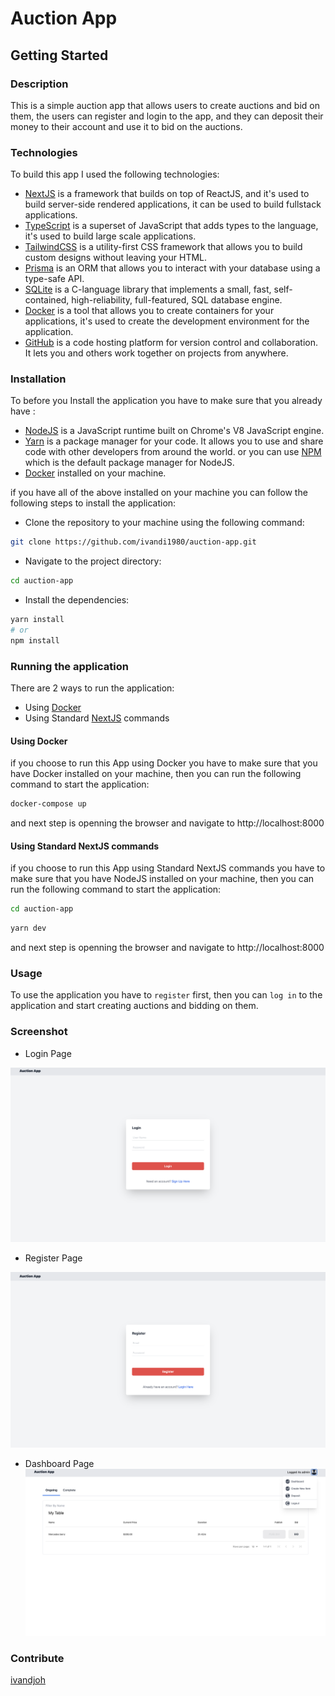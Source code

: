 # Auction App

## Getting Started

### Description

This is a simple auction app that allows users to create auctions and bid on them, the users can register and login to the app, and they can deposit their money to their account and use it to bid on the auctions.

### Technologies

To build this app I used the following technologies:
- [NextJS](https://nextjs.org/) is a framework that builds on top of ReactJS, and it's used to build server-side rendered applications, it can be used to build fullstack applications.
- [TypeScript](https://www.typescriptlang.org/) is a superset of JavaScript that adds types to the language, it's used to build large scale applications.
- [TailwindCSS](https://tailwindcss.com/) is a utility-first CSS framework that allows you to build custom designs without leaving your HTML.
- [Prisma](https://www.prisma.io/) is an ORM that allows you to interact with your database using a type-safe API.
- [SQLite](https://www.sqlite.org/) is a C-language library that implements a small, fast, self-contained, high-reliability, full-featured, SQL database engine.
- [Docker](https://www.docker.com/) is a tool that allows you to create containers for your applications, it's used to create the development environment for the application.
- [GitHub](https://github.com) is a code hosting platform for version control and collaboration. It lets you and others work together on projects from anywhere.

### Installation

To before you Install  the application you have to make sure that you already have :

- [NodeJS](https://nodejs.org/en/) is a JavaScript runtime built on Chrome's V8 JavaScript engine.
- [Yarn](https://yarnpkg.com/) is a package manager for your code. It allows you to use and share code with other developers from around the world. or you can use [NPM](https://www.npmjs.com/) which is the default package manager for NodeJS.
- [Docker](https://www.docker.com/) installed on your machine.

if you have all of the above installed on your machine you can follow the following steps to install the application:

- Clone the repository to your machine using the following command:

```bash
git clone https://github.com/ivandi1980/auction-app.git
```

- Navigate to the project directory:

```bash
cd auction-app
```

- Install the dependencies:

```bash
yarn install
# or
npm install
```

### Running the application

There are 2 ways to run the application:
- Using [Docker](https://www.docker.com/)
- Using Standard [NextJS](https://nextjs.org/) commands

#### Using Docker
if you choose to run this App using Docker you have to make sure that you have Docker installed on your machine, then you can run the following command to start the application:

```bash
docker-compose up
```
and next step is openning the browser and navigate to http://localhost:8000


#### Using Standard NextJS commands

if you choose to run this App using Standard NextJS commands you have to make sure that you have NodeJS installed on your machine, then you can run the following command to start the application:

```bash
cd auction-app
```

```bash
yarn dev
```
and next step is openning the browser and navigate to http://localhost:8000





### Usage

To use the application you have to `register` first, then you can `log in` to the application and start creating auctions and bidding on them.

### Screenshot

- Login Page

![Login](./public/assets/images/login.png)

- Register Page

![Register](./public/assets/images/register.png)

- Dashboard Page  
![Dashboard](./public/assets/images/dashboard.png)

### Contribute
[ivandjoh](https://linkedin.com/in/ivandjoh)








